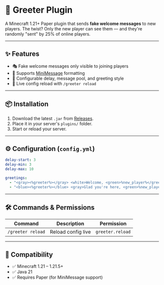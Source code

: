 # 💬 Greeter Plugin

A Minecraft 1.21+ Paper plugin that sends **fake welcome messages** to new players. The twist? Only the new player can see them — and they're randomly "sent" by 25% of online players.

---

## ✨ Features

- 🎭 Fake welcome messages only visible to joining players
- 🎨 Supports [MiniMessage](https://docs.advntr.dev/minimessage/) formatting
- 🎯 Configurable delay, message pool, and greeting style
- 🔄 Live config reload with `/greeter reload`

---

## 📦 Installation

1. Download the latest `.jar` from [Releases](https://github.com/akbarangrh25/Greeter/releases).
2. Place it in your server's `plugins/` folder.
3. Start or reload your server.

---

## ⚙️ Configuration (`config.yml`)

```yaml
delay-start: 3
delay-min: 3
delay-max: 10

greetings:
  - "<gray><%greeter%></gray> <white>Welcome, <green>%new_player%</green>!</white>"
  - "<blue><%greeter%></blue> <gray>Glad you're here, <green>%new_player%</green>!</gray>"
````

---

## 🛠 Commands & Permissions

| Command           | Description        | Permission       |
| ----------------- | ------------------ | ---------------- |
| `/greeter reload` | Reload config live | `greeter.reload` |

---

## 🧪 Compatibility

* ✅ Minecraft 1.21 – 1.21.5+
* ✅ Java 21
* ✅ Requires Paper (for MiniMessage support)
